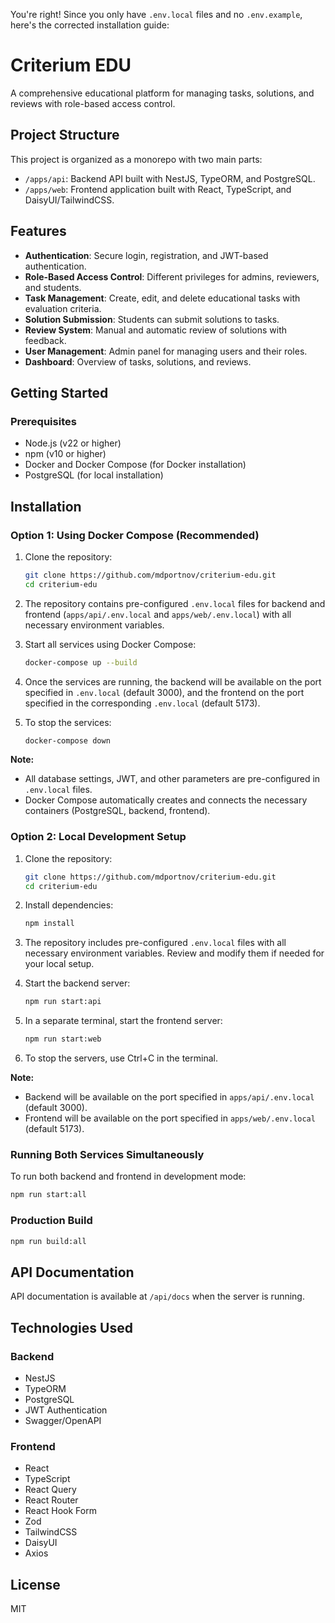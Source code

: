 You're right! Since you only have `.env.local` files and no `.env.example`, here's the corrected installation guide:

# Criterium EDU

A comprehensive educational platform for managing tasks, solutions, and reviews with role-based access control.

## Project Structure

This project is organized as a monorepo with two main parts:

- `/apps/api`: Backend API built with NestJS, TypeORM, and PostgreSQL.
- `/apps/web`: Frontend application built with React, TypeScript, and DaisyUI/TailwindCSS.

## Features

- **Authentication**: Secure login, registration, and JWT-based authentication.
- **Role-Based Access Control**: Different privileges for admins, reviewers, and students.
- **Task Management**: Create, edit, and delete educational tasks with evaluation criteria.
- **Solution Submission**: Students can submit solutions to tasks.
- **Review System**: Manual and automatic review of solutions with feedback.
- **User Management**: Admin panel for managing users and their roles.
- **Dashboard**: Overview of tasks, solutions, and reviews.

## Getting Started

### Prerequisites

- Node.js (v22 or higher)
- npm (v10 or higher)
- Docker and Docker Compose (for Docker installation)
- PostgreSQL (for local installation)

## Installation

### Option 1: Using Docker Compose (Recommended)

1. Clone the repository:
   ```bash
   git clone https://github.com/mdportnov/criterium-edu.git
   cd criterium-edu
   ```

2. The repository contains pre-configured `.env.local` files for backend and frontend (`apps/api/.env.local` and `apps/web/.env.local`) with all necessary environment variables.

3. Start all services using Docker Compose:
   ```bash
   docker-compose up --build
   ```

4. Once the services are running, the backend will be available on the port specified in `.env.local` (default 3000), and the frontend on the port specified in the corresponding `.env.local` (default 5173).

5. To stop the services:
   ```bash
   docker-compose down
   ```

**Note:**
- All database settings, JWT, and other parameters are pre-configured in `.env.local` files.
- Docker Compose automatically creates and connects the necessary containers (PostgreSQL, backend, frontend).

### Option 2: Local Development Setup

1. Clone the repository:
   ```bash
   git clone https://github.com/mdportnov/criterium-edu.git
   cd criterium-edu
   ```

2. Install dependencies:
   ```bash
   npm install
   ```

3. The repository includes pre-configured `.env.local` files with all necessary environment variables. Review and modify them if needed for your local setup.

4. Start the backend server:
   ```bash
   npm run start:api
   ```

5. In a separate terminal, start the frontend server:
   ```bash
   npm run start:web
   ```

6. To stop the servers, use Ctrl+C in the terminal.

**Note:**
- Backend will be available on the port specified in `apps/api/.env.local` (default 3000).
- Frontend will be available on the port specified in `apps/web/.env.local` (default 5173).

### Running Both Services Simultaneously

To run both backend and frontend in development mode:

```bash
npm run start:all
```

### Production Build

```bash
npm run build:all
```

## API Documentation

API documentation is available at `/api/docs` when the server is running.

## Technologies Used

### Backend
- NestJS
- TypeORM
- PostgreSQL
- JWT Authentication
- Swagger/OpenAPI

### Frontend
- React
- TypeScript
- React Query
- React Router
- React Hook Form
- Zod
- TailwindCSS
- DaisyUI
- Axios

## License

MIT
